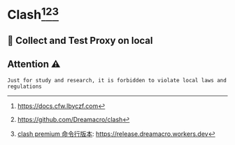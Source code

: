 # Clash[^1][^2][^3]

## 🚀 Collect and Test Proxy on local



## Attention ⚠️

`Just for study and research, it is forbidden to violate local laws and regulations`

[^1]:https://docs.cfw.lbyczf.com
[^2]:https://github.com/Dreamacro/clash
[^3]:[clash premium 命令行版本](https://github.com/Dreamacro/clash/releases/tag/premium): https://release.dreamacro.workers.dev

